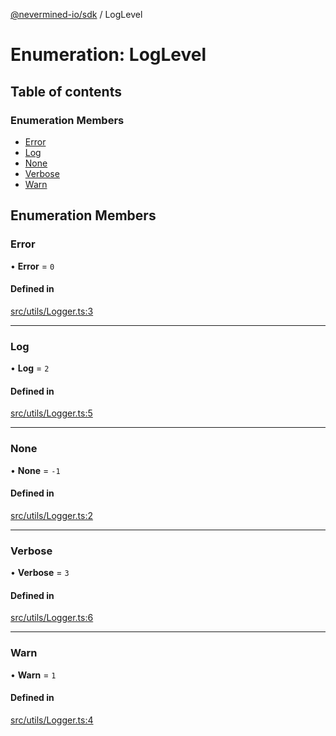 [@nevermined-io/sdk](../code-reference.md) / LogLevel

# Enumeration: LogLevel

## Table of contents

### Enumeration Members

- [Error](LogLevel.md#error)
- [Log](LogLevel.md#log)
- [None](LogLevel.md#none)
- [Verbose](LogLevel.md#verbose)
- [Warn](LogLevel.md#warn)

## Enumeration Members

### Error

• **Error** = `0`

#### Defined in

[src/utils/Logger.ts:3](https://github.com/nevermined-io/sdk-js/blob/bb26f8ab/src/utils/Logger.ts#L3)

---

### Log

• **Log** = `2`

#### Defined in

[src/utils/Logger.ts:5](https://github.com/nevermined-io/sdk-js/blob/bb26f8ab/src/utils/Logger.ts#L5)

---

### None

• **None** = `-1`

#### Defined in

[src/utils/Logger.ts:2](https://github.com/nevermined-io/sdk-js/blob/bb26f8ab/src/utils/Logger.ts#L2)

---

### Verbose

• **Verbose** = `3`

#### Defined in

[src/utils/Logger.ts:6](https://github.com/nevermined-io/sdk-js/blob/bb26f8ab/src/utils/Logger.ts#L6)

---

### Warn

• **Warn** = `1`

#### Defined in

[src/utils/Logger.ts:4](https://github.com/nevermined-io/sdk-js/blob/bb26f8ab/src/utils/Logger.ts#L4)
